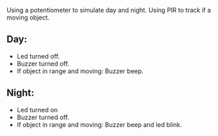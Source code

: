 Using a potentiometer to simulate day and night.
Using PIR to track if a moving object.

## Day:
- Led turned off.
- Buzzer turned off.
- If object in range and moving: Buzzer beep.
## Night:
- Led turned on
- Buzzer turned off.
- If object in range and moving: Buzzer beep and led blink.
